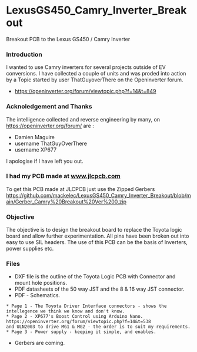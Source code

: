 # LexusGS450_Camry_Inverter_Breakout
Breakout PCB to the Lexus GS450 / Camry Inverter

###  Introduction

I wanted to use Camry inverters for several projects outside of EV conversions.  I have collected a couple of units and was proded into action by a Topic started by user ThatGuyoverThere on the Openinverter forum.
  *  https://openinverter.org/forum/viewtopic.php?f=14&t=849

###  Acknoledgement and Thanks

The intelligence collected and reverse engineering by many, on  https://openinverter.org/forum/ are :
  *  Damien Maguire
  *  username ThatGuyOverThere
  *  username XP677
  
I apologise if I have left you out.

###  I had my PCB made at www.jlcpcb.com  

To get this PCB made at JLCPCB just use the Zipped Gerbers https://github.com/mackelec/LexusGS450_Camry_Inverter_Breakout/blob/main/Gerber_Camry%20Breakout%20Ver%200.zip

###  Objective

The objective is to design the breakout board to replace the Toyota logic board and allow further experimentation.  All pins have been broken out into easy to use SIL headers.  The use of this PCB can be the basis of Inverters, power supplies etc.

### Files

  *  DXF file is the outline of the Toyota Logic PCB with Connector and mount hole positions.
  *  PDF datasheets of the 50 way JST and the 8 & 16 way JST connector.
  *  PDF - Schematics.
    
    * Page 1 - The Toyota Driver Interface connectors - shows the intellegence we think we know and don't know.
    * Page 2 - XP677's Boost Control using Arduino Nano. https://openinverter.org/forum/viewtopic.php?f=14&t=538 
    and ULN2003 to drive MG1 & MG2 - the order is to suit my requirements.
    * Page 3 - Power supply - keeping it simple, and enables.
    
  *  Gerbers are coming.
    


